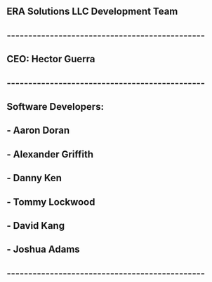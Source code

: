 ## ERA Solutions LLC Development Team

## ----------------------------------------------
## CEO: Hector Guerra
## ----------------------------------------------
## Software Developers:
## - Aaron Doran
## - Alexander Griffith
## - Danny Ken
## - Tommy Lockwood
## - David Kang
## - Joshua Adams
## ----------------------------------------------